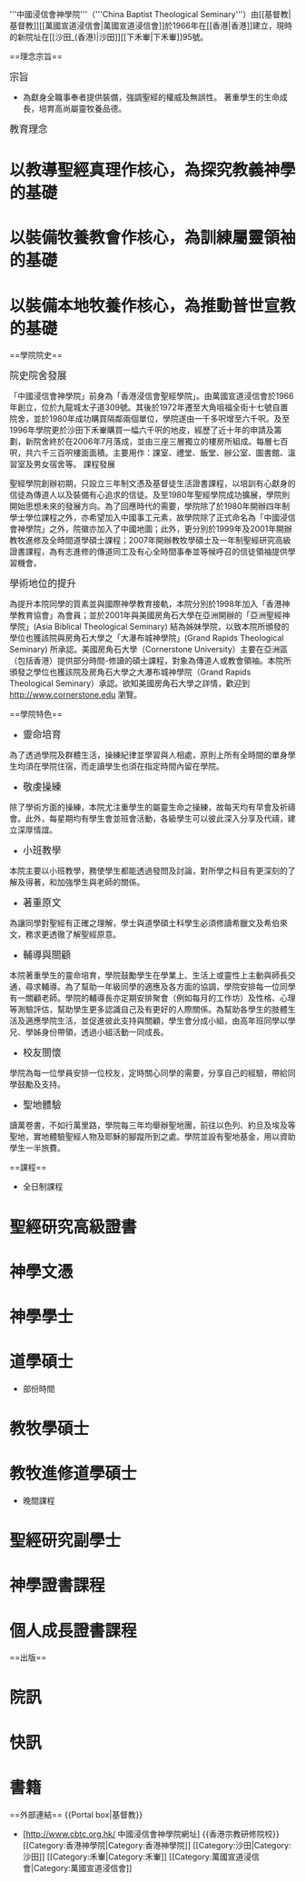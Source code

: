 '''中國浸信會神學院'''（'''China Baptist Theological Seminary'''）由[[基督教|基督教]][[萬國宣道浸信會|萬國宣道浸信會]]於1966年在[[香港|香港]]建立，現時的新院址在[[沙田_(香港)|沙田]][[下禾輋|下禾輋]]95號。

==理念宗旨==

<big>宗旨</big><br />

* 為獻身全職事奉者提供裝備，強調聖經的權威及無誤性。 著重學生的生命成長，培育高尚屬靈牧養品德。

<big>教育理念</big><br />

# 以教導聖經真理作核心，為探究教義神學的基礎<br />
# 以裝備牧養教會作核心，為訓練屬靈領袖的基礎<br />
# 以裝備本地牧養作核心，為推動普世宣教的基礎<br />

==學院院史==

<big>院史院舍發展</big><br />

「中國浸信會神學院」前身為「香港浸信會聖經學院」。由萬國宣道浸信會於1966年創立，位於九龍城太子道309號。其後於1972年遷至大角咀福全街十七號自置院舍，並於1980年成功購買隔鄰兩個單位，學院遂由一千多呎增至六千呎。及至1996年學院更於沙田下禾輋購買一幅六千呎的地皮，經歷了近十年的申請及籌劃，新院舍終於在2006年7月落成，並由三座三層獨立的樓房所組成。每層七百呎，共六千三百呎樓面面積。主要用作：課室、禮堂、飯堂、辦公室、圖書館、溫習室及男女宿舍等。
課程發展<br />

聖經學院創辦初期，只設立三年制文憑及基督徒生活證書課程，以培訓有心獻身的信徒為傳道人以及裝備有心追求的信徒。及至1980年聖經學院成功擴展，學院則開始思想未來的發展方向。為了回應時代的需要，學院除了於1980年開辦四年制學士學位課程之外，亦希望加入中國事工元素，故學院除了正式命名為「中國浸信會神學院」之外，院徽亦加入了中國地圖；此外，更分別於1999年及2001年開辦教牧進修及全時間道學碩士課程；2007年開辦教牧學碩士及一年制聖經研究高級證書課程，為有志進修的傳道同工及有心全時間事奉並等候呼召的信徒領袖提供學習機會。<br />

<big>學術地位的提升</big><br />

為提升本院同學的質素並與國際神學教育接軌，本院分別於1998年加入「香港神學教育協會」為會員；並於2001年與美國房角石大學在亞洲開辦的「亞洲聖經神學院」(Asia Biblical Theological Seminary) 結為姊妹學院，以致本院所頒發的學位也獲該院與房角石大學之「大瀑布城神學院」(Grand Rapids Theological Seminary) 所承認。美國房角石大學（Cornerstone University）主要在亞洲區（包括香港）提供部分時間-修讀的碩士課程，對象為傳道人或教會領袖。本院所頒發之學位也獲該院及房角石大學之大瀑布城神學院（Grand Rapids Theological Seminary）承認。欲知美國房角石大學之詳情，歡迎到 http://www.cornerstone.edu 瀏覽。<br />

==學院特色==

* <big>靈命培育</big>

為了透過學院及群體生活，操練紀律並學習與人相處，原則上所有全時間的單身學生均須在學院住宿，而走讀學生也須在指定時間內留在學院。<br />

* <big>敬虔操練</big>

除了學術方面的操練，本院尤注重學生的屬靈生命之操練，故每天均有早會及祈禱會。此外，每星期均有學生會並班會活動，各級學生可以彼此深入分享及代禱，建立深厚情誼。<br />

* <big>小班教學</big>

本院主要以小班教學，務使學生都能透過發問及討論，對所學之科目有更深刻的了解及得著，和加強學生與老師的關係。<br />

* <big>著重原文</big>

為讓同學對聖經有正確之理解，學士與道學碩士科學生必須修讀希臘文及希伯來文，務求更透徹了解聖經原意。<br />

* <big>輔導與關顧</big>

本院著重學生的靈命培育，學院鼓勵學生在學業上、生活上或靈性上主動與師長交通，尋求輔導。為了幫助一年級同學的適應及各方面的協調，學院安排每一位同學有一關顧老師。學院的輔導長亦定期安排聚會（例如每月的工作坊）及性格、心理等測驗評估，幫助學生更多認識自己及有更好的人際關係。為幫助各學生的肢體生活及適應學院生活，並促進彼此支持與關顧，學生會分成小組，由高年班同學以學兄、學姊身份帶領，透過小組活動一同成長。<br />

* <big>校友關懷</big>

學院為每一位學員安排一位校友，定時關心同學的需要，分享自己的經驗，帶給同學鼓勵及支持。

* <big>聖地體驗</big>

讀萬卷書，不如行萬里路，學院每三年均舉辦聖地團，前往以色列、約旦及埃及等聖地，實地體驗聖經人物及耶穌的腳蹤所到之處。學院並設有聖地基金，用以資助學生一半旅費。<br />

==課程==
* 全日制課程
# 聖經研究高級證書
# 神學文憑
# 神學學士
# 道學碩士 

* 部份時間
# 教牧學碩士
# 教牧進修道學碩士

* 晚間課程
# 聖經研究副學士
# 神學證書課程
# 個人成長證書課程

==出版==

# 院訊<br />
# 快訊<br />
# 書籍<br />

==外部連結==
{{Portal box|基督教}}
* [http://www.cbtc.org.hk/ 中國浸信會神學院網址]
{{香港宗教研修院校}}
[[Category:香港神學院|Category:香港神學院]]
[[Category:沙田|Category:沙田]]
[[Category:禾輋|Category:禾輋]]
[[Category:萬國宣道浸信會|Category:萬國宣道浸信會]]